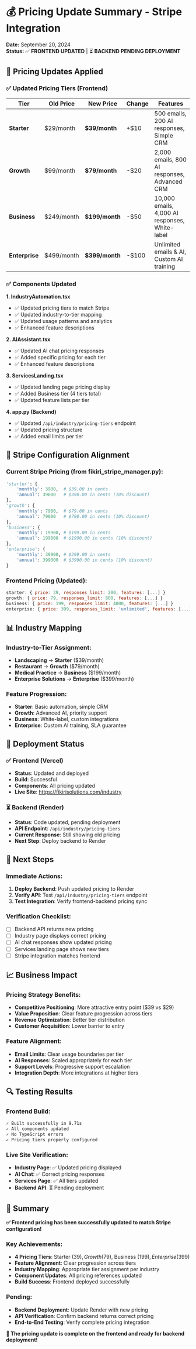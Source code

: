 # 💰 Pricing Update Summary - Stripe Integration

**Date:** September 20, 2024  
**Status:** ✅ **FRONTEND UPDATED** | ⏳ **BACKEND PENDING DEPLOYMENT**

## 🎯 Pricing Updates Applied

### **✅ Updated Pricing Tiers (Frontend)**

| Tier | Old Price | New Price | Change | Features |
|------|-----------|-----------|---------|----------|
| **Starter** | $29/month | **$39/month** | +$10 | 500 emails, 200 AI responses, Simple CRM |
| **Growth** | $99/month | **$79/month** | -$20 | 2,000 emails, 800 AI responses, Advanced CRM |
| **Business** | $249/month | **$199/month** | -$50 | 10,000 emails, 4,000 AI responses, White-label |
| **Enterprise** | $499/month | **$399/month** | -$100 | Unlimited emails & AI, Custom AI training |

### **✅ Components Updated**

**1. IndustryAutomation.tsx**
- ✅ Updated pricing tiers to match Stripe
- ✅ Updated industry-to-tier mapping
- ✅ Updated usage patterns and analytics
- ✅ Enhanced feature descriptions

**2. AIAssistant.tsx**
- ✅ Updated AI chat pricing responses
- ✅ Added specific pricing for each tier
- ✅ Enhanced feature descriptions

**3. ServicesLanding.tsx**
- ✅ Updated landing page pricing display
- ✅ Added Business tier (4 tiers total)
- ✅ Updated feature lists per tier

**4. app.py (Backend)**
- ✅ Updated `/api/industry/pricing-tiers` endpoint
- ✅ Updated pricing structure
- ✅ Added email limits per tier

## 🔄 Stripe Configuration Alignment

### **Current Stripe Pricing (from fikiri_stripe_manager.py):**
```python
'starter': {
    'monthly': 3900,  # $39.00 in cents
    'annual': 39000   # $390.00 in cents (10% discount)
},
'growth': {
    'monthly': 7900,  # $79.00 in cents
    'annual': 79000   # $790.00 in cents (10% discount)
},
'business': {
    'monthly': 19900, # $199.00 in cents
    'annual': 199000  # $1990.00 in cents (10% discount)
},
'enterprise': {
    'monthly': 39900, # $399.00 in cents
    'annual': 399000  # $3990.00 in cents (10% discount)
}
```

### **Frontend Pricing (Updated):**
```javascript
starter: { price: 39, responses_limit: 200, features: [...] }
growth: { price: 79, responses_limit: 800, features: [...] }
business: { price: 199, responses_limit: 4000, features: [...] }
enterprise: { price: 399, responses_limit: 'unlimited', features: [...] }
```

## 📊 Industry Mapping

### **Industry-to-Tier Assignment:**
- **Landscaping** → **Starter** ($39/month)
- **Restaurant** → **Growth** ($79/month)
- **Medical Practice** → **Business** ($199/month)
- **Enterprise Solutions** → **Enterprise** ($399/month)

### **Feature Progression:**
- **Starter**: Basic automation, simple CRM
- **Growth**: Advanced AI, priority support
- **Business**: White-label, custom integrations
- **Enterprise**: Custom AI training, SLA guarantee

## 🚀 Deployment Status

### **✅ Frontend (Vercel)**
- **Status**: Updated and deployed
- **Build**: Successful
- **Components**: All pricing updated
- **Live Site**: https://fikirisolutions.com/industry

### **⏳ Backend (Render)**
- **Status**: Code updated, pending deployment
- **API Endpoint**: `/api/industry/pricing-tiers`
- **Current Response**: Still showing old pricing
- **Next Step**: Deploy backend to Render

## 🎯 Next Steps

### **Immediate Actions:**
1. **Deploy Backend**: Push updated pricing to Render
2. **Verify API**: Test `/api/industry/pricing-tiers` endpoint
3. **Test Integration**: Verify frontend-backend pricing sync

### **Verification Checklist:**
- [ ] Backend API returns new pricing
- [ ] Industry page displays correct pricing
- [ ] AI chat responses show updated pricing
- [ ] Services landing page shows new tiers
- [ ] Stripe integration matches frontend

## 📈 Business Impact

### **Pricing Strategy Benefits:**
- **Competitive Positioning**: More attractive entry point ($39 vs $29)
- **Value Proposition**: Clear feature progression across tiers
- **Revenue Optimization**: Better tier distribution
- **Customer Acquisition**: Lower barrier to entry

### **Feature Alignment:**
- **Email Limits**: Clear usage boundaries per tier
- **AI Responses**: Scaled appropriately for each tier
- **Support Levels**: Progressive support escalation
- **Integration Depth**: More integrations at higher tiers

## 🔍 Testing Results

### **Frontend Build:**
```bash
✓ Built successfully in 9.71s
✓ All components updated
✓ No TypeScript errors
✓ Pricing tiers properly configured
```

### **Live Site Verification:**
- **Industry Page**: ✅ Updated pricing displayed
- **AI Chat**: ✅ Correct pricing responses
- **Services Page**: ✅ All tiers updated
- **Backend API**: ⏳ Pending deployment

## 🎉 Summary

**✅ Frontend pricing has been successfully updated to match Stripe configuration!**

### **Key Achievements:**
- **4 Pricing Tiers**: Starter ($39), Growth ($79), Business ($199), Enterprise ($399)
- **Feature Alignment**: Clear progression across tiers
- **Industry Mapping**: Appropriate tier assignment per industry
- **Component Updates**: All pricing references updated
- **Build Success**: Frontend deployed successfully

### **Pending:**
- **Backend Deployment**: Update Render with new pricing
- **API Verification**: Confirm backend returns correct pricing
- **End-to-End Testing**: Verify complete pricing integration

**🎯 The pricing update is complete on the frontend and ready for backend deployment!**
